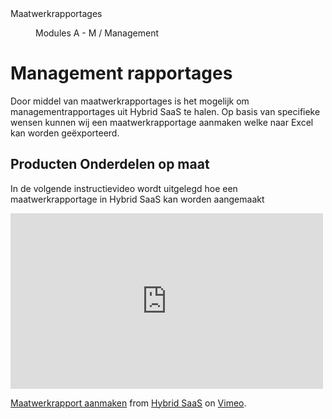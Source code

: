 <properties>
	<page>
		<title>Maatwerkrapportages</title>
		<description>Maatwerkrapportages</description>
	</page>
	<menu>
		<position>Modules A - M / Management </position> 
		<title>Maatwerkrapportages</title>
	</menu>
</properties>

# Management rapportages #

Door middel van maatwerkrapportages is het mogelijk om managementrapportages uit Hybrid SaaS te halen. Op basis van specifieke wensen kunnen wij een maatwerkrapportage aanmaken welke naar Excel kan worden geëxporteerd. 

## Producten Onderdelen op maat ##

In de volgende instructievideo wordt uitgelegd hoe een maatwerkrapportage in Hybrid SaaS kan worden aangemaakt

<iframe src="https://player.vimeo.com/video/156830005?title=0&byline=0&portrait=0" width="500" height="281" frameborder="0" webkitallowfullscreen mozallowfullscreen allowfullscreen></iframe>
<p><a href="https://vimeo.com/156830005">Maatwerkrapport aanmaken</a> from <a href="https://vimeo.com/user47993493">Hybrid SaaS</a> on <a href="https://vimeo.com">Vimeo</a>.</p>
